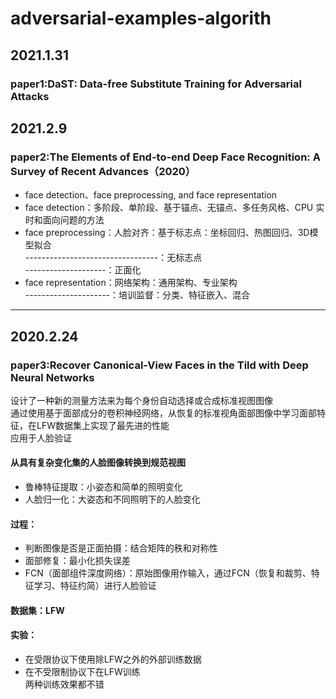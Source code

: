 ﻿# adversarial-examples-algorith
## 2021.1.31
### paper1:DaST: Data-free Substitute Training for Adversarial Attacks

## 2021.2.9
### paper2:The Elements of End-to-end Deep Face Recognition: A Survey of Recent Advances（2020）
- face detection、face preprocessing, and face representation
- face detection：多阶段、单阶段、基于锚点、无锚点、多任务风格、CPU 实时和面向问题的方法
- face preprocessing：人脸对齐：基于标志点：坐标回归、热图回归、3D模型拟合  
---------------------------------：无标志点  
--------------------：正面化       
- face representation：网络架构：通用架构、专业架构  
---------------------：培训监督：分类、特征嵌入、混合

---

## 2020.2.24
### paper3:Recover Canonical-View Faces in the Tild with Deep Neural Networks 
设计了一种新的测量方法来为每个身份自动选择或合成标准视图图像   
通过使用基于面部成分的卷积神经网络，从恢复的标准视角面部图像中学习面部特征，在LFW数据集上实现了最先进的性能   
应用于人脸验证
#### 从具有复杂变化集的人脸图像转换到规范视图
- 鲁棒特征提取：小姿态和简单的照明变化
- 人脸归一化：大姿态和不同照明下的人脸变化   
#### 过程：
- 判断图像是否是正面拍摄：结合矩阵的秩和对称性
- 面部修复：最小化损失误差
- FCN（面部组件深度网络）：原始图像用作输入，通过FCN（恢复和裁剪、特征学习、特征约简）进行人脸验证   
#### 数据集：LFW
#### 实验：
- 在受限协议下使用除LFW之外的外部训练数据
- 在不受限制协议下在LFW训练   
两种训练效果都不错
